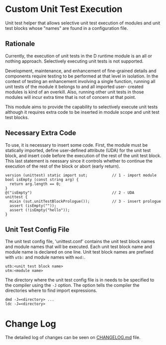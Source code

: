 # Custom Unit Test Execution

Unit test helper that allows selective unit test execution of modules and
unit test blocks whose "names" are found in a configuration file.



## Rationale

Currently, the execution of unit tests in the D runtime module is an all or
nothing approach. Selectively executing unit tests is not supported.

Development, maintenance, and enhancement of fine-grained details and
components require testing to be performed at that level in isolation.
In the context of testing an enhancement involving a single function,
running all unit tests of the module it belongs to and all imported user-
created modules is kind of an overkill. Also, running other unit tests in
those modules will incur extra time that is not of concern at that point.

This module aims to provide the capability to selectively execute unit tests
although it requires extra code to be inserted in module scope and unit test
test blocks.



## Necessary Extra Code

To use, it is necessary to insert some code. First, the module must be
statically imported, define user-defined attribute (UDA) for the unit test
block, and insert code before the execution of the rest of the unit test
block. This last statement is neessary since it controls whether to continue
the execution of the rest of the block or abort (early return).

~~~~~~~~~~
version (unittest) static import sut;           // 1 - import module
bool isEmpty (const string arg) {
  return arg.length == 0;
}
@("isEmpty")                                    // 2 - UDA
unittest {
  mixin (sut.unitTestBlockPrologue());          // 3 - insert prologue
  assert (isEmpty(""));
  assert (!isEmpty("hello"));
}
~~~~~~~~~~



## Unit Test Config File

The unit test config file, 'unittest.conf' contains the unit test block names
and module names that will be executed.
Each unit test block name and module name is declared on one line. Unit test
block names are prefixed with `utb:` and module names with `mod:`.

~~~~~~~~~~
utb:<unit test block name>
utm:<module name>
~~~~~~~~~~

The directory where the unit test config file is in needs to be specified to
the compiler using the `-J` option. The option tells the compiler the
directories where to find import expressions.

~~~~~~~~~~
dmd -J=<directory> ...
ldc -J=<directory>
~~~~~~~~~~



# Change Log

The detailed log of changes can be seen on [CHANGELOG.md](CHANGELOG.md)
file.
